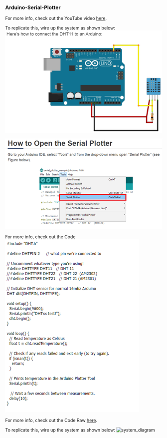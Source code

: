 ### Arduino-Serial-Plotter
For more info, check out the YouTube video [here]().

To replicate this, wire up the system as shown below:
![system_diagram](https://github.com/okaisank/Arduino-Serial-Plotter/blob/87cd1984761ff474319233832bdef1a0c2310978/Arduino%20Serial%20Plotter/Capture1.PNG)





![system_diagram](https://github.com/okaisank/Arduino-Serial-Plotter/blob/e2eb12cdaf1079ba3b8405241749e0755d346f84/Arduino%20Serial%20Plotter/Capture%202.PNG)

For more info, check out the Code
![system_diagram](https://github.com/okaisank/Arduino-Serial-Plotter/blob/93170661a6e48c9ec93a7addcbb76e5be76bdfb5/Capture%203.PNG)

For more info, check out the Code Raw [here](https://raw.githubusercontent.com/RuiSantosdotme/Random-Nerd-Tutorials/master/Projects/dht_temperature_serial_plotter.ino).


To replicate this, wire up the system as shown below:
![system_diagram](https://i0.wp.com/randomnerdtutorials.com/wp-content/uploads/2015/11/zbzHgt.gif?resize=720%2C259&quality=100&strip=all&ssl=1)
